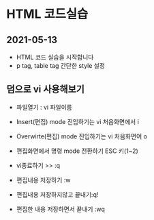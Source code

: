 # HTML 코드실습 

## 2021-05-13
* HTML 코드 실습을 시작합니다
* p tag, table tag 간단한 style 설정

## 덤으로 vi 사용해보기
* 파일열기 : vi 파일이름
* Insert(편집) mode 진입하기는  vi 처음화면에서 i
* Overwirte(편집) mode 진입하기는 vi 처음화면어 o

* 편집화면에서 명령 mode 전환하기  ESC 키(1~2)
* vi종료하기 >> :q
* 편집내용 저장하기 :w
* 편집내용 저장하지않고 끝내기:q!
* 편집한 내용 저장하면서 끝내기 :wq
